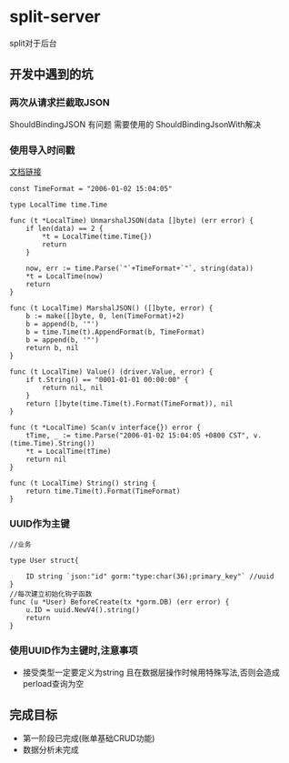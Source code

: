 <!--
 * @Description: 请输入....
 * @Author: Gavin
 * @Date: 2022-08-16 23:08:28
 * @LastEditTime: 2022-09-29 10:28:32
 * @LastEditors: Gavin
-->
# split-server
split对于后台



## 开发中遇到的坑
### 两次从请求拦截取JSON
ShouldBindingJSON 有问题
需要使用的 ShouldBindingJsonWith解决

### 使用导入时间戳
[文档链接](https://juejin.cn/post/6844904114699108365)
```
const TimeFormat = "2006-01-02 15:04:05"

type LocalTime time.Time

func (t *LocalTime) UnmarshalJSON(data []byte) (err error) {
	if len(data) == 2 {
		*t = LocalTime(time.Time{})
		return
	}

	now, err := time.Parse(`"`+TimeFormat+`"`, string(data))
	*t = LocalTime(now)
	return
}

func (t LocalTime) MarshalJSON() ([]byte, error) {
	b := make([]byte, 0, len(TimeFormat)+2)
	b = append(b, '"')
	b = time.Time(t).AppendFormat(b, TimeFormat)
	b = append(b, '"')
	return b, nil
}

func (t LocalTime) Value() (driver.Value, error) {
	if t.String() == "0001-01-01 00:00:00" {
		return nil, nil
	}
	return []byte(time.Time(t).Format(TimeFormat)), nil
}

func (t *LocalTime) Scan(v interface{}) error {
	tTime, _ := time.Parse("2006-01-02 15:04:05 +0800 CST", v.(time.Time).String())
	*t = LocalTime(tTime)
	return nil
}

func (t LocalTime) String() string {
	return time.Time(t).Format(TimeFormat)
}

```


### UUID作为主键
```
//业务

type User struct{

  	ID string `json:"id" gorm:"type:char(36);primary_key"` //uuid
}
//每次建立初始化钩子函数
func (u *User) BeforeCreate(tx *gorm.DB) (err error) {
	u.ID = uuid.NewV4().string()
	return
}
```

### 使用UUID作为主键时,注意事项
 * 接受类型一定要定义为string 且在数据层操作时候用特殊写法,否则会造成perload查询为空


## 完成目标
* 第一阶段已完成(账单基础CRUD功能)
* 数据分析未完成